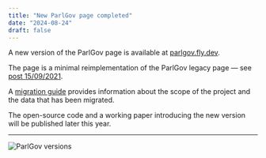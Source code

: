 ```yaml
---
title: "New ParlGov page completed"
date: "2024-08-24"
draft: false
---
```


A new version of the ParlGov page is available at
[parlgov.fly.dev](https://parlgov.fly.dev/).

The page is a minimal reimplementation of the ParlGov legacy page
— see [post 15/09/2021](/2021/09/15/static-parlgov-web-page/).

A [migration guide](https://hdigital.github.io/parlgov-web/migration/) provides
information about the scope of the project and the data that has been migrated.

The open-source code and a working paper introducing the new version will be
published later this year.

---

![ParlGov versions](/images/parlgov-web-versions.png)
